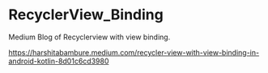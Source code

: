 # RecyclerView_Binding
Medium Blog of Recyclerview with view binding.

https://harshitabambure.medium.com/recycler-view-with-view-binding-in-android-kotlin-8d01c6cd3980
